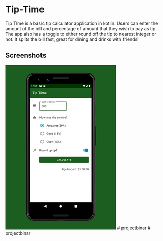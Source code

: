 # Tip-Time
Tip TIme is a basic tip calculator application in kotlin. Users can enter the amount of the bill and percentage of amount that they wish to pay as tip. The app also has a toggle to either round off the tip to nearest integer or not. It splits the bill fast, great for dining and drinks with friends!

## Screenshots

<img src="screenshot/ss.jpeg" width=350 alt="Screenshot of the app.">
#   p r o j e c t b i n a r 
 
 #   p r o j e c t b i n a r 
 
 